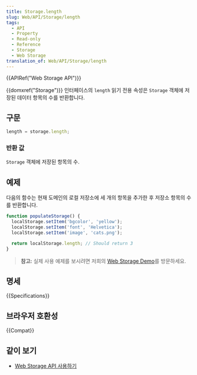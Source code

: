 ```yaml
---
title: Storage.length
slug: Web/API/Storage/length
tags:
  - API
  - Property
  - Read-only
  - Reference
  - Storage
  - Web Storage
translation_of: Web/API/Storage/length
---
```

{{APIRef("Web Storage API")}}

{{domxref("Storage")}} 인터페이스의 `length` 읽기 전용 속성은 `Storage` 객체에 저장된 데이터 항목의 수를 반환합니다.

## 구문

```js
length = storage.length;
```

### 반환 값

`Storage` 객체에 저장된 항목의 수.

## 예제

다음의 함수는 현재 도메인의 로컬 저장소에 세 개의 항목을 추가한 후 저장소 항목의 수를 반환합니다.

```js
function populateStorage() {
  localStorage.setItem('bgcolor', 'yellow');
  localStorage.setItem('font', 'Helvetica');
  localStorage.setItem('image', 'cats.png');

  return localStorage.length; // Should return 3
}
```

> **참고:** 실제 사용 예제를 보시려면 저희의 [Web Storage Demo](https://mdn.github.io/dom-examples/web-storage/)를 방문하세요.

## 명세

{{Specifications}}

## 브라우저 호환성

{{Compat}}

## 같이 보기

- [Web Storage API 사용하기](/ko/docs/Web/API/Web_Storage_API/Using_the_Web_Storage_API)

